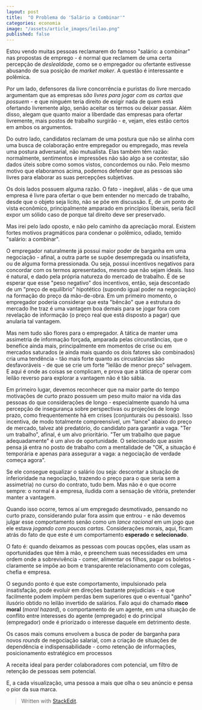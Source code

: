 ```yaml
---
layout: post
title:  "O Problema do 'Salário a Combinar'"
categories: economia
image: "/assets/article_images/leilao.png"
published: false
---
```

Estou vendo muitas pessoas reclamarem do famoso "salário: a combinar" nas propostas de emprego - é normal que reclamem de uma certa percepção de *deslealdade*, como se o empregador ou ofertante estivesse abusando de sua posição de *market maker*. A questão é interessante e polêmica.

Por um lado, defensores da livre concorrência e puristas do livre mercado argumentam que as empresas *são livres para jogar com as cartas que possuem* - e que ninguém teria direito de exigir nada de quem está ofertando livremente algo, senão aceitar os termos ou deixar passar. Além disso, alegam que quanto maior a liberdade das empresas para ofertar livremente, mais postos de trabalho surgirão - e, vejam, eles estão certos em ambos os argumentos.

Do outro lado, candidatos reclamam de uma postura que não se alinha com uma busca de colaboração entre empregador ou empregado, mas revela uma postura adversarial, não mutualista. Elas também têm razão: normalmente, sentimentos e impressões não são algo a se contestar, são dados úteis sobre como somos vistos, concordemos ou não. Pelo mesmo motivo que elaboramos acima, podemos defender que as pessoas são livres para elaborar as suas percepções subjetivas.

Os dois lados possuem alguma razão. O fato - inegável, aliás - de que uma empresa é livre para ofertar o que bem entender no mercado de trabalho, desde que o objeto seja lícito, não se põe em discussão. E, de um ponto de vista econômico, principalmente amparado em princípios liberais, seria fácil expor um sólido caso de porque tal direito deve ser preservado. 

Mas irei pelo lado oposto, e não pelo caminho da apreciação moral. Existem fortes motivos pragmáticos para condenar o polêmico, odiado, temido "salário: a combinar".

O empregador naturalmente já possui maior poder de barganha em uma negociação - afinal, a outra parte se supõe desempregada ou insatisfeita, ou de alguma forma pressionada. Ou seja, possui incentivos negativos para concordar com os termos apresentados, mesmo que não sejam ideais. Isso é natural, e dado pela própria natureza do mercado de trabalho. É de se esperar que esse "peso negativo" dos incentivos, então, seja descontado de um "preço de equilíbrio" hipotético (supondo igual poder na negociação) na formação do preço da mão-de-obra. Em um primeiro momento, o empregador poderia considerar que esta "bêncão" que a estrutura do mercado lhe traz é uma vantagem boa demais para se jogar fora com revelação de informação (o preço real que está disposto a pagar) que anularia tal vantagem.

Mas nem tudo são flores para o empregador. A tática de manter uma assimetria de informação forçada, amparada pelas circunstâncias, que o benefice ainda mais, principalmente em momentos de crise ou em mercados saturados (e ainda mais quando os dois fatores são combinados) cria uma tendência - tão mais forte quanto as circustâncias são desfavoráveis - de que se crie um forte "leilão de menor preço" selvagem. E aqui é onde as coisas se complicam, e prova que a tática de operar com leilão reverso para explorar a vantagem não é tão sábia.

Em primeiro lugar, devemos reconhecer que na maior parte do tempo motivações de curto prazo possuem um peso muito maior na vida das pessoas do que considerações de longo - especialmente quando há uma percepção de insegurança sobre perspectivas ou projeções de longo prazo, como frequentemente há em crises (conjunturais ou pessoais). Isso incentiva, de modo totalmente compreensível, um "lance" abaixo do preço de mercado, talvez até predatório, do candidato para garantir a vaga. "Ter um trabalho", afinal, é um alvo prioritário. "Ter um trabalho que pague adequadamente" é um alvo de oportunidade. O selecionado que assim pensa já entra no posto de trabalho com a mentalidade de "OK, a situação é temporária e apenas para assegurar a vaga: a negociação de verdade começa agora". 

Se ele consegue equalizar o salário (ou seja: descontar a situação de inferioridade na negociação, trazendo o preço para o que seria sem a assimetria) no curso do contrato, tudo bem. Mas não é o que ocorre sempre: o normal é a empresa, iludida com a sensação de vitória, pretender manter a vantagem.

Quando isso ocorre, temos aí um empregado desmotivado, pensando no curto prazo, considerando pular fora assim que entrou - e não devemos julgar esse comportamento senão como um *lance racional* em um jogo que ele estava *jogando com poucas cartas*. Considerações morais, aqui, ficam atrás do fato de que este é um comportamento **esperado** e **selecionado**. 

O fato é: quando deixamos as pessoas com poucas opções, elas usam as oportunidades que têm à mão, e preenchem suas necessidades em uma ordem onde a sobrevivência - comer, alimentar os filhos, pagar os boletos - claramente se impõe ao bom e transparente relacionamento com colegas, chefia e empresa.

O segundo ponto é que este comportamento, impulsionado pela insatisfação, pode evoluir em direções bastante prejudiciais - e que facilmente podem impõem perdas bem superiores que o eventual "ganho" ilusório obtido no leilão invertido de salários. Falo aqui do chamado **risco moral** (*moral hazard*), o comportamento de um agente, em uma situação de conflito entre interesses do agente (empregado) e do principal (empregador) onde é priorizado o interesse daquele em detrimento deste. 

Os casos mais comuns envolvem a busca de poder de barganha para novos *rounds* de negociação salarial, com a criação de situações de dependência e indispensabilidade - como retenção de informações, posicionamento estratégico em processos 

  
A receita ideal para perder colaboradores com potencial, um filtro de retenção de pessoas sem potencial.

E, a cada visualização, uma pessoa a mais que olha o seu anúncio e pensa o pior da sua marca.

> Written with [StackEdit](https://stackedit.io/).
<!--stackedit_data:
eyJoaXN0b3J5IjpbMTExODIzMzMxMiwtMjA1NDczMDU3Ml19
-->